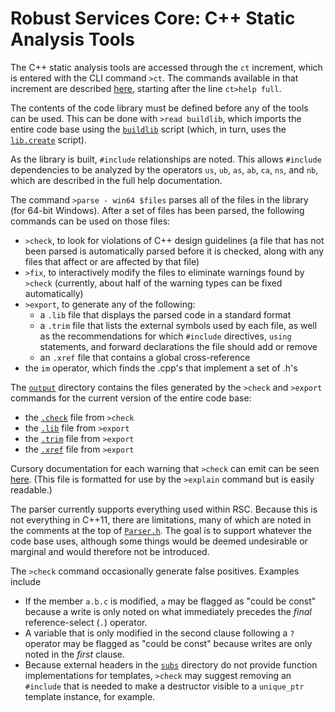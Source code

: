 # Robust Services Core: C++ Static Analysis Tools

The C++ static analysis tools are accessed through the `ct` increment,
which is entered with the CLI command `>ct`.  The commands available
in that increment are described [here](/output/help.cli.txt),
starting after the line `ct>help full`.

The contents of the code library must be defined before any of the tools
can be used. This can be done with `>read buildlib`, which imports the
entire code base using the [`buildlib`](/input/buildlib.txt) script (which,
in turn, uses the [`lib.create`](/input/lib.create.txt) script).

As the library is built, `#include` relationships are noted.  This allows
`#include` dependencies to be analyzed by the operators `us`, `ub`, `as`,
`ab`, `ca`, `ns`, and `nb`, which are described in the full help documentation.

The command `>parse - win64 $files` parses all of the files in the library
(for 64-bit Windows).  After a set of files has been parsed, the following
commands can be used on those files:

* `>check`, to look for violations of C++ design guidelines (a file that
has not been parsed is automatically parsed before it is checked, along
with any files that affect or are affected by that file)
* `>fix`, to interactively modify the files to eliminate warnings found by
`>check` (currently, about half of the warning types can be fixed automatically)
* `>export`, to generate any of the following:
   * a `.lib` file that displays the parsed code in a standard format
   * a `.trim` file that lists the external symbols used by each file, as well
   as the recommendations for which `#include` directives, `using` statements,
   and forward declarations the file should add or remove
   * an `.xref` file that contains a global cross-reference
* the `im` operator, which finds the .cpp's that implement a set of .h's

The [`output`](/output) directory contains the files generated by the `>check`
and `>export` commands for the current version of the entire code base:

* the [`.check`](/output/rsc.check.txt) file from `>check`
* the [`.lib`](/output/rsc.lib.txt) file from `>export`
* the [`.trim`](/output/rsc.trim.txt) file from `>export`
* the [`.xref`](/output/rsc.xref.txt) file from `>export`

Cursory documentation for each warning that `>check` can emit can be seen
[here](/help/cppcheck.txt).  (This file is formatted for use by the `>explain`
command but is easily readable.)

The parser currently supports everything used within RSC.  Because this is
not everything in C++11, there are limitations, many of which are noted in the
comments at the top of [`Parser.h`](/ct/Parser.h).  The goal is to support
whatever the code base uses, although some things would be deemed undesirable
or marginal and would therefore not be introduced.

The `>check` command occasionally generate false positives.  Examples include

* If the member `a.b.c` is modified, `a` may be flagged as "could be const" because
a write is only noted on what immediately precedes the *final* reference-select (`.`)
operator.
* A variable that is only modified in the second clause following a `?` operator may
be flagged as "could be const" because writes are only noted in the *first* clause.
* Because external headers in the [`subs`](/subs) directory do not provide function
implementations for templates, `>check` may suggest removing an `#include` that is
needed to make a destructor visible to a `unique_ptr` template instance, for example.
